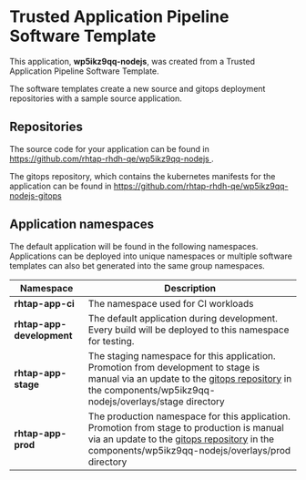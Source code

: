 # Trusted Application Pipeline Software Template

This application, **wp5ikz9qq-nodejs**, was created from a Trusted Application Pipeline Software Template.

The software templates create a new source and gitops deployment repositories with a sample source application. 

## Repositories

The source code for your application can be found in [https://github.com/rhtap-rhdh-qe/wp5ikz9qq-nodejs ](https://github.com/rhtap-rhdh-qe/wp5ikz9qq-nodejs ).
 
The gitops repository, which contains the kubernetes manifests for the application can be found in 
[https://github.com/rhtap-rhdh-qe/wp5ikz9qq-nodejs-gitops ](https://github.com/rhtap-rhdh-qe/wp5ikz9qq-nodejs-gitops ) 

## Application namespaces 

The default application will be found in the following namespaces. Applications can be deployed into unique namespaces or multiple software templates can also bet generated into the same group namespaces.  

|  Namespace   |  Description   |  
| -------- | -------- |
| **rhtap-app-ci** | The namespace used for CI workloads |
| **rhtap-app-development** | The default application during development. Every build will be deployed to this namespace for testing. |
| **rhtap-app-stage** | The staging namespace for this application. Promotion from development to stage is manual via an update to the [gitops repository](https://github.com/rhtap-rhdh-qe/wp5ikz9qq-nodejs-gitops ) in the components/wp5ikz9qq-nodejs/overlays/stage directory |
| **rhtap-app-prod** | The production namespace for this application. Promotion from stage to production is manual via an update to the [gitops repository](https://github.com/rhtap-rhdh-qe/wp5ikz9qq-nodejs-gitops ) in the components/wp5ikz9qq-nodejs/overlays/prod directory |